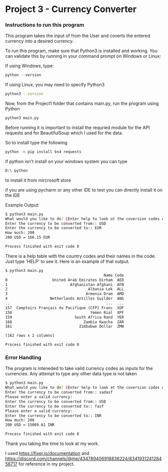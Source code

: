 # Project 3 - Currency Converter

### Instructions to run this program 

This program takes the input of from the User and coverts the entered currency into a desired currency.

To run this program, make sure that Python3 is installed and working. You can validate this by running in your command prompt on Windows or Linux:

If using Windows, type:
```powershell
python --version
```

If using Linux, you may need to specify Python3
```bash
python3 --version
```

Now, from the Project1 folder that contains main.py, run the program using Python

```bash
python3 main.py
```

Before running it is important to install the requried module for the API requests and for BeautifulSoup which I used for the data.

So to install type the following 
```bash
python -m pip install bs4 requests 
```

If python isn't install on your windows system you can type
```bash
D:\ python
```
to install it from mircrosoft store

if you are using pycharm or any other IDE to test you can directly install it on the IDE

Example Output: 
```bash
$ python3 main.py
What would you like to do? (Enter help to look at the coversion codes or Enter convert to using the conversion scale): 
Enter the currency to be converted from:: USD
Enter the currency to be converted to:: EUR
How much: 200
200 USD = 166.15 EUR

Process finished with exit code 0
```

There is a help table with the country codes and their names in the code. Just type 'HELP' to see it.
Here is an example of that output.
```bash
$ python3 main.py
                                            Name Code
0                    United Arab Emirates Dirham  AED
1                            Afghanistan Afghani  AFN
2                                    Albania Lek  ALL
3                                   Armenia Dram  AMD
4                   Netherlands Antilles Guilder  ANG
..                                           ...  ...
157  Comptoirs Français du Pacifique (CFP) Franc  XOF
158                                   Yemen Rial  XPF
159                            South Africa Rand  YER
160                                Zambia Kwacha  ZAR
161                              Zimbabwe Dollar  ZMW

[162 rows x 2 columns]

Process finished with exit code 0
```


### Error Handling

The program is inteneded to take valid currency codes as inputs for the currencies. Any attempt to type any other data type is not taken
```bash
$ python3 main.py
What would you like to do? (Enter help to look at the coversion codes or Enter convert to using the conversion scale): 
Enter the currency to be converted from:: sadasf
Please enter a valid currency: 
Enter the currency to be converted from:: USD
Enter the currency to be converted to:: fasf
Please enter a valid currency: 
Enter the currency to be converted to:: INR
How much: 200
200 USD = 15089.61 INR

Process finished with exit code 0
```

Thank you taking the time to look at my work.

I used https://fixer.io/documentation and https://discord.com/channels/@me/434789406918836224/834193124128456717 for reference in my project.
